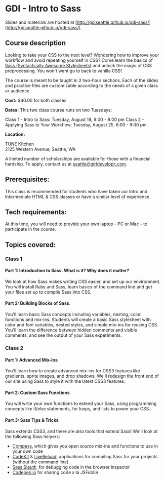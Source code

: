 # GDI - Intro to Sass

Slides and materials are hosted at [http://gdiseattle.github.io/gdi-sass/](http://gdiseattle.github.io/gdi-sass/).

## Course description

Looking to take your CSS to the next level? Wondering how to improve your workflow and avoid repeating yourself in CSS? Come learn the basics of [Sass (Syntactically Awesome Stylesheets)](http://sass-lang.com) and unlock the magic of CSS preprocessing. You won't want go to back to vanilla CSS!

The course is meant to be taught in 2 two-hour sections. Each of the slides and practice files are customizable according to the needs of a given class or audience.

**Cost:** 
$40.00 for both classes

**Dates:** 
This two class course runs on two Tuesdays:

Class 1 - Intro to Sass: Tuesday, August 18, 6:00 - 8:00 pm 
Class 2 - Applying Sass to Your Workflow: Tuesday, August 25, 6:00 - 8:00 pm

**Location:** 

TUNE Kitchen<br>
2125 Western Avenue, Seattle, WA

A limited number of scholarships are available for those with a financial hardship. To apply, contact us at seattle@girldevelopit.com.

## Prerequisites:

This class is recommended for students who have taken our Intro and Intermediate HTML & CSS classes or have a similar level of experience.


## Tech requirements:

At this time, you will need to provide your own laptop - PC or Mac - to participate in the course.

## Topics covered:

### Class 1

#### Part 1: Introduction to Sass. What is it? Why does it matter?
We look at how Sass makes writing CSS easier, and set up our environment. You will install Ruby and Sass, learn basics of the command line and get your files set up to compile Sass into CSS.

#### Part 2: Building Blocks of Sass.
You'll learn basic Sass concepts including variables, nesting, color functions and mix-ins. Students will create a basic Sass stylesheet with color and font variables, nested styles, and simple mix-ins for reusing CSS. 
You'll learn the difference between hidden comments and visible comments, and see the output of your Sass experiments.

### Class 2

#### Part 1: Advanced Mix-Ins
You'll learn how to create advanced mix-ins for CSS3 features like gradients, sprite images, and drop shadows. We'll redesign the front end of our site using Sass to style it with the latest CSS3 features.

#### Part 2: Custom Sass Functions
You will write your own functions to extend your Sass, using programming concepts like if/else statements, for loops, and lists to power your CSS.

#### Part 3: Sass Tips & Tricks
Sass extends CSS3, and there are also tools that extend Sass! We'll look at the following Sass helpers:
* [Compass](http://compass-style.org/), which gives you open source mix-ins and functions to use in your own code
* [CodeKit](http://incident57.com/codekit/) & [LiveReload](http://livereload.com/), applications for compiling Sass for your projects (without the command line)
* [Sass Sleuth](http://www.mobify.com/dev/sass-sleuth-debugging-sass-in-webkit-browsers/), for debugging code in the browser inspector
* [Codepen.io](http://www.codepen.io) for sharing code a la JSFiddle